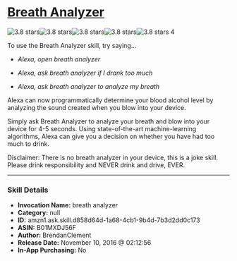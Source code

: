 # [Breath Analyzer](http://alexa.amazon.com/#skills/amzn1.ask.skill.d858d64d-1a68-4cb1-9b4d-7b3d2dd0c173)
![3.8 stars](../../images/ic_star_black_18dp_1x.png)![3.8 stars](../../images/ic_star_black_18dp_1x.png)![3.8 stars](../../images/ic_star_black_18dp_1x.png)![3.8 stars](../../images/ic_star_half_black_18dp_1x.png)![3.8 stars](../../images/ic_star_border_black_18dp_1x.png) 4

To use the Breath Analyzer skill, try saying...

* *Alexa, open breath analyzer*

* *Alexa, ask breath analyzer if I drank too much*

* *Alexa, ask breath analyzer to analyze my breath*

Alexa can now programmatically determine your blood alcohol level by analyzing the sound created when you blow into your device.

Simply ask Breath Analyzer to analyze your breath and blow into your device for 4-5 seconds. Using state-of-the-art machine-learning algorithms, Alexa can give you a decision on whether you have had too much to drink.

Disclaimer: There is no breath analyzer in your device, this is a joke skill.  Please drink responsibility and NEVER drink and drive, EVER.

***

### Skill Details

* **Invocation Name:** breath analyzer
* **Category:** null
* **ID:** amzn1.ask.skill.d858d64d-1a68-4cb1-9b4d-7b3d2dd0c173
* **ASIN:** B01MXDJ56F
* **Author:** BrendanClement
* **Release Date:** November 10, 2016 @ 02:12:56
* **In-App Purchasing:** No

